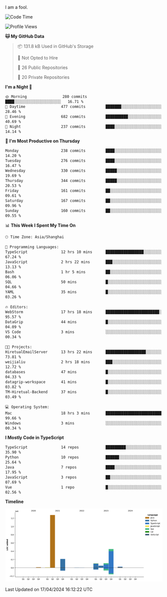 I am a fool.

<!--START_SECTION:waka-->
![Code Time](http://img.shields.io/badge/Code%20Time-1%2C326%20hrs%2057%20mins-blue)

![Profile Views](http://img.shields.io/badge/Profile%20Views-7-blue)

**🐱 My GitHub Data** 

> 📦 131.8 kB Used in GitHub's Storage 
 > 
> 🚫 Not Opted to Hire
 > 
> 📜 26 Public Repositories 
 > 
> 🔑 20 Private Repositories 
 > 
**I'm a Night 🦉** 

```text
🌞 Morning                280 commits         ████░░░░░░░░░░░░░░░░░░░░░   16.71 % 
🌆 Daytime                477 commits         ███████░░░░░░░░░░░░░░░░░░   28.46 % 
🌃 Evening                682 commits         ██████████░░░░░░░░░░░░░░░   40.69 % 
🌙 Night                  237 commits         ████░░░░░░░░░░░░░░░░░░░░░   14.14 % 
```
📅 **I'm Most Productive on Thursday** 

```text
Monday                   238 commits         ████░░░░░░░░░░░░░░░░░░░░░   14.20 % 
Tuesday                  276 commits         ████░░░░░░░░░░░░░░░░░░░░░   16.47 % 
Wednesday                330 commits         █████░░░░░░░░░░░░░░░░░░░░   19.69 % 
Thursday                 344 commits         █████░░░░░░░░░░░░░░░░░░░░   20.53 % 
Friday                   161 commits         ██░░░░░░░░░░░░░░░░░░░░░░░   09.61 % 
Saturday                 167 commits         ██░░░░░░░░░░░░░░░░░░░░░░░   09.96 % 
Sunday                   160 commits         ██░░░░░░░░░░░░░░░░░░░░░░░   09.55 % 
```


📊 **This Week I Spent My Time On** 

```text
🕑︎ Time Zone: Asia/Shanghai

💬 Programming Languages: 
TypeScript               12 hrs 10 mins      █████████████████░░░░░░░░   67.24 % 
JavaScript               2 hrs 22 mins       ███░░░░░░░░░░░░░░░░░░░░░░   13.13 % 
Bash                     1 hr 5 mins         ██░░░░░░░░░░░░░░░░░░░░░░░   06.06 % 
SQL                      50 mins             █░░░░░░░░░░░░░░░░░░░░░░░░   04.66 % 
YAML                     35 mins             █░░░░░░░░░░░░░░░░░░░░░░░░   03.26 % 

🔥 Editors: 
WebStorm                 17 hrs 18 mins      ████████████████████████░   95.57 % 
DataGrip                 44 mins             █░░░░░░░░░░░░░░░░░░░░░░░░   04.09 % 
VS Code                  3 mins              ░░░░░░░░░░░░░░░░░░░░░░░░░   00.34 % 

🐱‍💻 Projects: 
HiretualEmailServer      13 hrs 22 mins      ██████████████████░░░░░░░   73.81 % 
weijialiu                2 hrs 18 mins       ███░░░░░░░░░░░░░░░░░░░░░░   12.72 % 
databases                47 mins             █░░░░░░░░░░░░░░░░░░░░░░░░   04.33 % 
datagrip-workspace       41 mins             █░░░░░░░░░░░░░░░░░░░░░░░░   03.82 % 
TM-Hiretual-Backend      37 mins             █░░░░░░░░░░░░░░░░░░░░░░░░   03.49 % 

💻 Operating System: 
Mac                      18 hrs 3 mins       █████████████████████████   99.66 % 
Windows                  3 mins              ░░░░░░░░░░░░░░░░░░░░░░░░░   00.34 % 
```

**I Mostly Code in TypeScript** 

```text
TypeScript               14 repos            █████████░░░░░░░░░░░░░░░░   35.90 % 
Python                   10 repos            ██████░░░░░░░░░░░░░░░░░░░   25.64 % 
Java                     7 repos             ████░░░░░░░░░░░░░░░░░░░░░   17.95 % 
JavaScript               3 repos             ██░░░░░░░░░░░░░░░░░░░░░░░   07.69 % 
Vue                      1 repo              █░░░░░░░░░░░░░░░░░░░░░░░░   02.56 % 
```



**Timeline**

![Lines of Code chart](https://raw.githubusercontent.com/VeejaLiu/VeejaLiu/master/assets/bar_graph.png)


 Last Updated on 17/04/2024 16:12:22 UTC
<!--END_SECTION:waka-->
